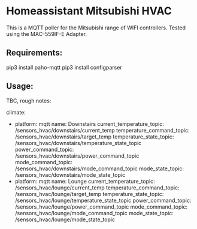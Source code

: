 # Homeassistant Mitsubishi HVAC
This is a MQTT poller for the Mitsubishi range of WIFI controllers. Tested using the MAC-559IF-E Adapter.


## Requirements:
pip3 install paho-mqtt
pip3 install configparser

## Usage:
TBC, rough notes:

climate:
  - platform: mqtt
    name: Downstairs
    current_temperature_topic: /sensors_hvac/downstairs/current_temp
    temperature_command_topic: /sensors_hvac/downstairs/target_temp
    temperature_state_topic: /sensors_hvac/downstairs/temperature_state_topic
    power_command_topic: /sensors_hvac/downstairs/power_command_topic
    mode_command_topic: /sensors_hvac/downstairs/mode_command_topic
    mode_state_topic: /sensors_hvac/downstairs/mode_state_topic
  - platform: mqtt
    name: Lounge
    current_temperature_topic: /sensors_hvac/lounge/current_temp
    temperature_command_topic: /sensors_hvac/lounge/target_temp
    temperature_state_topic: /sensors_hvac/lounge/temperature_state_topic
    power_command_topic: /sensors_hvac/lounge/power_command_topic
    mode_command_topic: /sensors_hvac/lounge/mode_command_topic
    mode_state_topic: /sensors_hvac/lounge/mode_state_topic